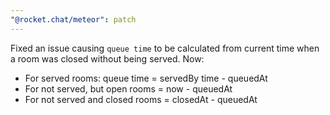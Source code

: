 ```yaml
---
"@rocket.chat/meteor": patch
---
```


Fixed an issue causing `queue time` to be calculated from current time when a room was closed without being served.
Now:
- For served rooms: queue time = servedBy time - queuedAt
- For not served, but open rooms = now - queuedAt
- For not served and closed rooms = closedAt - queuedAt

